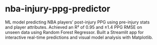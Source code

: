 # nba-injury-ppg-predictor
ML model predicting NBA players’ post-injury PPG using pre-injury stats and player attributes. Achieved an R² of 0.95 and ±1.4 PPG RMSE on unseen data using Random Forest Regressor. Built a Streamlit app for interactive real-time predictions and visual model analysis with Matplotlib.
